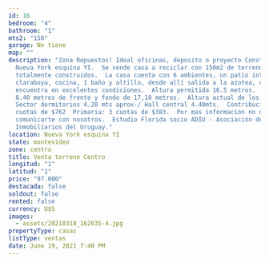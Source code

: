 ```yaml
---
id: 16
bedroom: "4"
bathroom: "1"
mts2: "150"
garage: No tiene
map: ""
description: "Zona Repuestos! Ideal oficinas, deposito o proyecto Constructivo!
  Nueva York esquina YI.  Se vende casa a reciclar con 150m2 de terreno
  totalmente construidos.  La casa cuenta con 6 ambientes, un patio interno con
  claraboya, cocina, 1 baño y altillo, desde allí salida a la azotea, que se
  encuentra en excelentes condiciones.  Altura permitida 16.5 metros.  Tiene
  8.40 metros de frente y fondo de 17,18 metros.  Altura actual de los techos:
  Sector dormitorios 4.20 mts aprox-/ Hall central 4.40mts.  Contribución:3
  cuotas de $762  Primaria: 3 cuotas de $383.  Por mas información no dudes en
  comunicarte con nosotros.  Estudio Florida socio ADIU - Asociación de Agentes
  Inmobiliarios del Uruguay."
location: Nueva York esquina YI
state: montevideo
zone: centro
title: Venta terreno Centro
longitud: "1"
latitud: "1"
price: "97.000"
destacada: false
soldout: false
rented: false
currency: U$S
images:
  - assets/20210318_162635-4.jpg
propertyType: casas
listType: ventas
date: June 19, 2021 7:40 PM
---
```

